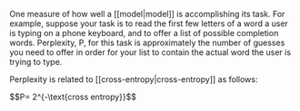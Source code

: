 
One measure of how well a [[model|model]] is accomplishing its task.
For example, suppose your task is to read the first few letters of a word
a user is typing on a phone keyboard, and to offer a list of possible
completion words. Perplexity, P, for this task is approximately the number
of guesses you need to offer in order for your list to contain the actual
word the user is trying to type.

Perplexity is related to [[cross-entropy|cross-entropy]] as follows:

<div>
$$P= 2^{-\text{cross entropy}}$$
</div>




